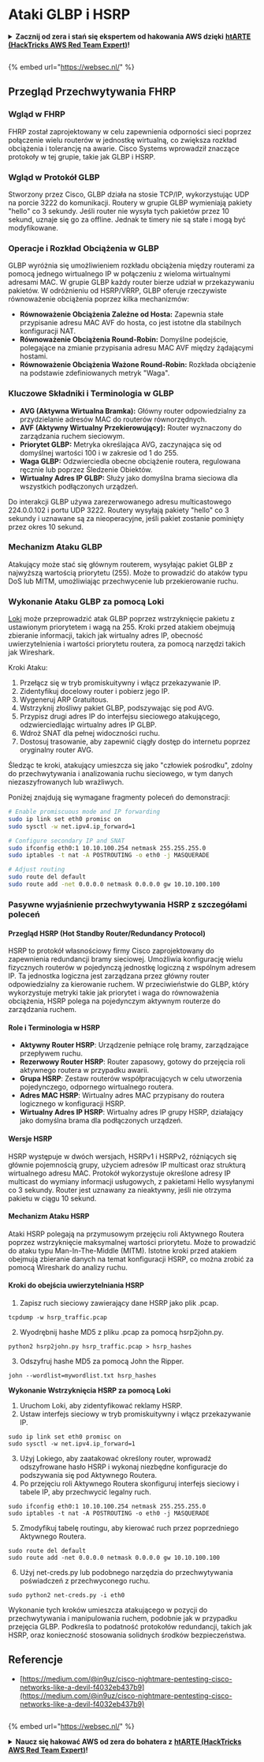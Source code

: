 # Ataki GLBP i HSRP

<details>

<summary><strong>Zacznij od zera i stań się ekspertem od hakowania AWS dzięki</strong> <a href="https://training.hacktricks.xyz/courses/arte"><strong>htARTE (HackTricks AWS Red Team Expert)</strong></a><strong>!</strong></summary>

Inne sposoby wsparcia HackTricks:

* Jeśli chcesz zobaczyć swoją **firmę reklamowaną w HackTricks** lub **pobrać HackTricks w formacie PDF**, sprawdź [**PLANY SUBSKRYPCYJNE**](https://github.com/sponsors/carlospolop)!
* Kup [**oficjalne gadżety PEASS & HackTricks**](https://peass.creator-spring.com)
* Odkryj [**Rodzinę PEASS**](https://opensea.io/collection/the-peass-family), naszą kolekcję ekskluzywnych [**NFT**](https://opensea.io/collection/the-peass-family)
* **Dołącz do** 💬 [**grupy Discord**](https://discord.gg/hRep4RUj7f) lub [**grupy telegramowej**](https://t.me/peass) albo **śledź** nas na **Twitterze** 🐦 [**@hacktricks_live**](https://twitter.com/hacktricks_live)**.**
* **Podziel się swoimi sztuczkami hakerskimi, przesyłając PR-y do** [**HackTricks**](https://github.com/carlospolop/hacktricks) i [**HackTricks Cloud**](https://github.com/carlospolop/hacktricks-cloud) na GitHubie.

</details>

<figure><img src="/.gitbook/assets/WebSec_1500x400_10fps_21sn_lightoptimized_v2.gif" alt=""><figcaption></figcaption></figure>

{% embed url="https://websec.nl/" %}

## Przegląd Przechwytywania FHRP

### Wgląd w FHRP
FHRP został zaprojektowany w celu zapewnienia odporności sieci poprzez połączenie wielu routerów w jednostkę wirtualną, co zwiększa rozkład obciążenia i tolerancję na awarie. Cisco Systems wprowadził znaczące protokoły w tej grupie, takie jak GLBP i HSRP.

### Wgląd w Protokół GLBP
Stworzony przez Cisco, GLBP działa na stosie TCP/IP, wykorzystując UDP na porcie 3222 do komunikacji. Routery w grupie GLBP wymieniają pakiety "hello" co 3 sekundy. Jeśli router nie wysyła tych pakietów przez 10 sekund, uznaje się go za offline. Jednak te timery nie są stałe i mogą być modyfikowane.

### Operacje i Rozkład Obciążenia w GLBP
GLBP wyróżnia się umożliwieniem rozkładu obciążenia między routerami za pomocą jednego wirtualnego IP w połączeniu z wieloma wirtualnymi adresami MAC. W grupie GLBP każdy router bierze udział w przekazywaniu pakietów. W odróżnieniu od HSRP/VRRP, GLBP oferuje rzeczywiste równoważenie obciążenia poprzez kilka mechanizmów:

- **Równoważenie Obciążenia Zależne od Hosta:** Zapewnia stałe przypisanie adresu MAC AVF do hosta, co jest istotne dla stabilnych konfiguracji NAT.
- **Równoważenie Obciążenia Round-Robin:** Domyślne podejście, polegające na zmianie przypisania adresu MAC AVF między żądającymi hostami.
- **Równoważenie Obciążenia Ważone Round-Robin:** Rozkłada obciążenie na podstawie zdefiniowanych metryk "Waga".

### Kluczowe Składniki i Terminologia w GLBP
- **AVG (Aktywna Wirtualna Bramka):** Główny router odpowiedzialny za przydzielanie adresów MAC do routerów równorzędnych.
- **AVF (Aktywny Wirtualny Przekierowujący):** Router wyznaczony do zarządzania ruchem sieciowym.
- **Priorytet GLBP:** Metryka określająca AVG, zaczynająca się od domyślnej wartości 100 i w zakresie od 1 do 255.
- **Waga GLBP:** Odzwierciedla obecne obciążenie routera, regulowana ręcznie lub poprzez Śledzenie Obiektów.
- **Wirtualny Adres IP GLBP:** Służy jako domyślna brama sieciowa dla wszystkich podłączonych urządzeń.

Do interakcji GLBP używa zarezerwowanego adresu multicastowego 224.0.0.102 i portu UDP 3222. Routery wysyłają pakiety "hello" co 3 sekundy i uznawane są za nieoperacyjne, jeśli pakiet zostanie pominięty przez okres 10 sekund.

### Mechanizm Ataku GLBP
Atakujący może stać się głównym routerem, wysyłając pakiet GLBP z najwyższą wartością priorytetu (255). Może to prowadzić do ataków typu DoS lub MITM, umożliwiając przechwycenie lub przekierowanie ruchu.

### Wykonanie Ataku GLBP za pomocą Loki
[Loki](https://github.com/raizo62/loki_on_kali) może przeprowadzić atak GLBP poprzez wstrzyknięcie pakietu z ustawionym priorytetem i wagą na 255. Kroki przed atakiem obejmują zbieranie informacji, takich jak wirtualny adres IP, obecność uwierzytelnienia i wartości priorytetu routera, za pomocą narzędzi takich jak Wireshark.

Kroki Ataku:
1. Przełącz się w tryb promiskuitywny i włącz przekazywanie IP.
2. Zidentyfikuj docelowy router i pobierz jego IP.
3. Wygeneruj ARP Gratuitous.
4. Wstrzyknij złośliwy pakiet GLBP, podszywając się pod AVG.
5. Przypisz drugi adres IP do interfejsu sieciowego atakującego, odzwierciedlając wirtualny adres IP GLBP.
6. Wdroż SNAT dla pełnej widoczności ruchu.
7. Dostosuj trasowanie, aby zapewnić ciągły dostęp do internetu poprzez oryginalny router AVG.

Śledząc te kroki, atakujący umieszcza się jako "człowiek pośrodku", zdolny do przechwytywania i analizowania ruchu sieciowego, w tym danych niezaszyfrowanych lub wrażliwych.

Poniżej znajdują się wymagane fragmenty poleceń do demonstracji:
```bash
# Enable promiscuous mode and IP forwarding
sudo ip link set eth0 promisc on
sudo sysctl -w net.ipv4.ip_forward=1

# Configure secondary IP and SNAT
sudo ifconfig eth0:1 10.10.100.254 netmask 255.255.255.0
sudo iptables -t nat -A POSTROUTING -o eth0 -j MASQUERADE

# Adjust routing
sudo route del default
sudo route add -net 0.0.0.0 netmask 0.0.0.0 gw 10.10.100.100
```
### Pasywne wyjaśnienie przechwytywania HSRP z szczegółami poleceń

#### Przegląd HSRP (Hot Standby Router/Redundancy Protocol)
HSRP to protokół własnościowy firmy Cisco zaprojektowany do zapewnienia redundancji bramy sieciowej. Umożliwia konfigurację wielu fizycznych routerów w pojedynczą jednostkę logiczną z wspólnym adresem IP. Ta jednostka logiczna jest zarządzana przez główny router odpowiedzialny za kierowanie ruchem. W przeciwieństwie do GLBP, który wykorzystuje metryki takie jak priorytet i waga do równoważenia obciążenia, HSRP polega na pojedynczym aktywnym routerze do zarządzania ruchem.

#### Role i Terminologia w HSRP
- **Aktywny Router HSRP**: Urządzenie pełniące rolę bramy, zarządzające przepływem ruchu.
- **Rezerwowy Router HSRP**: Router zapasowy, gotowy do przejęcia roli aktywnego routera w przypadku awarii.
- **Grupa HSRP**: Zestaw routerów współpracujących w celu utworzenia pojedynczego, odpornego wirtualnego routera.
- **Adres MAC HSRP**: Wirtualny adres MAC przypisany do routera logicznego w konfiguracji HSRP.
- **Wirtualny Adres IP HSRP**: Wirtualny adres IP grupy HSRP, działający jako domyślna brama dla podłączonych urządzeń.

#### Wersje HSRP
HSRP występuje w dwóch wersjach, HSRPv1 i HSRPv2, różniących się głównie pojemnością grupy, użyciem adresów IP multicast oraz strukturą wirtualnego adresu MAC. Protokół wykorzystuje określone adresy IP multicast do wymiany informacji usługowych, z pakietami Hello wysyłanymi co 3 sekundy. Router jest uznawany za nieaktywny, jeśli nie otrzyma pakietu w ciągu 10 sekund.

#### Mechanizm Ataku HSRP
Ataki HSRP polegają na przymusowym przejęciu roli Aktywnego Routera poprzez wstrzyknięcie maksymalnej wartości priorytetu. Może to prowadzić do ataku typu Man-In-The-Middle (MITM). Istotne kroki przed atakiem obejmują zbieranie danych na temat konfiguracji HSRP, co można zrobić za pomocą Wireshark do analizy ruchu.

#### Kroki do obejścia uwierzytelniania HSRP
1. Zapisz ruch sieciowy zawierający dane HSRP jako plik .pcap.
```shell
tcpdump -w hsrp_traffic.pcap
```
2. Wyodrębnij hashe MD5 z pliku .pcap za pomocą hsrp2john.py.
```shell
python2 hsrp2john.py hsrp_traffic.pcap > hsrp_hashes
```
3. Odszyfruj hashe MD5 za pomocą John the Ripper.
```shell
john --wordlist=mywordlist.txt hsrp_hashes
```

**Wykonanie Wstrzyknięcia HSRP za pomocą Loki**

1. Uruchom Loki, aby zidentyfikować reklamy HSRP.
2. Ustaw interfejs sieciowy w tryb promiskuitywny i włącz przekazywanie IP.
```shell
sudo ip link set eth0 promisc on
sudo sysctl -w net.ipv4.ip_forward=1
```
3. Użyj Lokiego, aby zaatakować określony router, wprowadź odszyfrowane hasło HSRP i wykonaj niezbędne konfiguracje do podszywania się pod Aktywnego Routera.
4. Po przejęciu roli Aktywnego Routera skonfiguruj interfejs sieciowy i tabele IP, aby przechwycić legalny ruch.
```shell
sudo ifconfig eth0:1 10.10.100.254 netmask 255.255.255.0
sudo iptables -t nat -A POSTROUTING -o eth0 -j MASQUERADE
```
5. Zmodyfikuj tabelę routingu, aby kierować ruch przez poprzedniego Aktywnego Routera.
```shell
sudo route del default
sudo route add -net 0.0.0.0 netmask 0.0.0.0 gw 10.10.100.100
```
6. Użyj net-creds.py lub podobnego narzędzia do przechwytywania poświadczeń z przechwyconego ruchu.
```shell
sudo python2 net-creds.py -i eth0
```

Wykonanie tych kroków umieszcza atakującego w pozycji do przechwytywania i manipulowania ruchem, podobnie jak w przypadku przejęcia GLBP. Podkreśla to podatność protokołów redundancji, takich jak HSRP, oraz konieczność stosowania solidnych środków bezpieczeństwa.


## Referencje
- [https://medium.com/@in9uz/cisco-nightmare-pentesting-cisco-networks-like-a-devil-f4032eb437b9](https://medium.com/@in9uz/cisco-nightmare-pentesting-cisco-networks-like-a-devil-f4032eb437b9)

<figure><img src="/.gitbook/assets/WebSec_1500x400_10fps_21sn_lightoptimized_v2.gif" alt=""><figcaption></figcaption></figure>

{% embed url="https://websec.nl/" %}

<details>

<summary><strong>Naucz się hakować AWS od zera do bohatera z</strong> <a href="https://training.hacktricks.xyz/courses/arte"><strong>htARTE (HackTricks AWS Red Team Expert)</strong></a><strong>!</strong></summary>

Inne sposoby wsparcia HackTricks:

* Jeśli chcesz zobaczyć swoją **firmę reklamowaną w HackTricks** lub **pobrać HackTricks w formacie PDF**, sprawdź [**PLANY SUBSKRYPCYJNE**](https://github.com/sponsors/carlospolop)!
* Zdobądź [**oficjalne gadżety PEASS & HackTricks**](https://peass.creator-spring.com)
* Odkryj [**Rodzinę PEASS**](https://opensea.io/collection/the-peass-family), naszą kolekcję ekskluzywnych [**NFT**](https://opensea.io/collection/the-peass-family)
* **Dołącz do** 💬 [**Grupy Discord**](https://discord.gg/hRep4RUj7f) lub [**grupy telegramowej**](https://t.me/peass) lub **śledź** nas na **Twitterze** 🐦 [**@hacktricks_live**](https://twitter.com/hacktricks_live)**.**
* **Podziel się swoimi sztuczkami hakerskimi, przesyłając PR-y do** [**HackTricks**](https://github.com/carlospolop/hacktricks) i [**HackTricks Cloud**](https://github.com/carlospolop/hacktricks-cloud) github repos.

</details>
